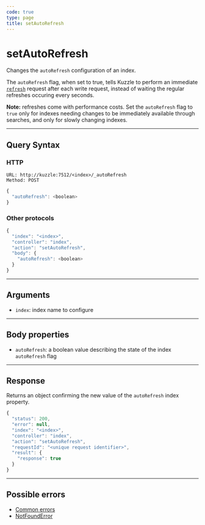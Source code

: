 ```yaml
---
code: true
type: page
title: setAutoRefresh
---
```


# setAutoRefresh



Changes the `autoRefresh` configuration of an index.

The `autoRefresh` flag, when set to true, tells Kuzzle to perform an immediate
[`refresh`](https://www.elastic.co/guide/en/elasticsearch/reference/5.6/docs-refresh.html) request after each write request, instead of waiting the regular refreshes occuring every seconds.

**Note:** refreshes come with performance costs. Set the `autoRefresh` flag to `true` only for indexes needing changes to be immediately available through searches, and only for slowly changing indexes.

---

## Query Syntax

### HTTP

```http
URL: http://kuzzle:7512/<index>/_autoRefresh
Method: POST
```

```js
{
  "autoRefresh": <boolean>
}
```

### Other protocols

```js
{
  "index": "<index>",
  "controller": "index",
  "action": "setAutoRefresh",
  "body": {
    "autoRefresh": <boolean>
  }
}
```

---

## Arguments

- `index`: index name to configure

---

## Body properties

- `autoRefresh`: a boolean value describing the state of the index `autoRefresh` flag

---

## Response

Returns an object confirming the new value of the `autoRefresh` index property.

```js
{
  "status": 200,
  "error": null,
  "index": "<index>",
  "controller": "index",
  "action": "setAutoRefresh",
  "requestId": "<unique request identifier>",
  "result": {
    "response": true
  }
}
```

---

## Possible errors

- [Common errors](/core/1/api/essentials/errors/handling#common-errors)
- [NotFoundError](/core/1/api/essentials/errors/handling#notfounderror)
